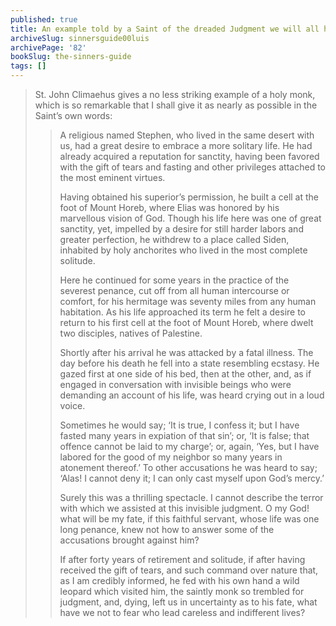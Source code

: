 ```yaml
---
published: true
title: An example told by a Saint of the dreaded Judgment we will all have to face
archiveSlug: sinnersguide00luis
archivePage: '82'
bookSlug: the-sinners-guide
tags: []
---
```


> St. John Climaehus gives a no less striking example of a holy monk, which is so remarkable that I shall give it as nearly as possible in the Saint’s own words:
> 
> > A religious named Stephen, who lived in the same desert with us, had a great desire to embrace a more solitary life. He had already acquired a reputation for sanctity, having been favored with the gift of tears and fasting and other privileges attached to the most eminent virtues.
> >
> > Having obtained his superior’s permission, he built a cell at the foot of Mount Horeb, where Elias was honored by his marvellous vision of God. Though his life here was one of great sanctity, yet, impelled by a desire for still harder labors and greater perfection, he withdrew to a place called Siden, inhabited by holy anchorites who lived in the most complete solitude.
> >
> > Here he continued for some years in the practice of the severest penance, cut off from all human intercourse or comfort, for his hermitage was seventy miles from any human habitation. As his life approached its term he felt a desire to return to his first cell at the foot of Mount Horeb, where dwelt two disciples, natives of Palestine.
> >
> > Shortly after his arrival he was attacked by a fatal illness. The day before his death he fell into a state resembling ecstasy. He gazed first at one side of his bed, then at the other, and, as if engaged in conversation with invisible beings who were demanding an account of his life, was heard crying out in a loud voice.
> >
> > Sometimes he would say; ‘It is true, I confess it; but I have fasted many years in expiation of that sin’; or, ‘It is false; that offence cannot be laid to my charge’; or, again, ‘Yes, but I have labored for the good of my neighbor so many years in atonement thereof.’ To other accusations he was heard to say; ‘Alas! I cannot deny it; I can only cast myself upon God’s mercy.’
> >
> > Surely this was a thrilling spectacle. I cannot describe the terror with which we assisted at this invisible judgment. O my God! what will be my fate, if this faithful servant, whose life was one long penance, knew not how to answer some of the accusations brought against him?
> >
> > If after forty years of retirement and solitude, if after having received the gift of tears, and such command over nature that, as I am credibly informed, he fed with his own hand a wild leopard which visited him, the saintly monk so trembled for judgment, and, dying, left us in uncertainty as to his fate, what have we not to fear who lead careless and indifferent lives?